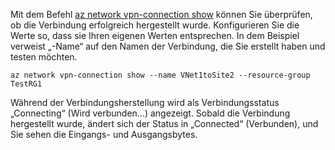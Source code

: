 Mit dem Befehl [az network vpn-connection show](/cli/azure/network/vpn-connection#show) können Sie überprüfen, ob die Verbindung erfolgreich hergestellt wurde. Konfigurieren Sie die Werte so, dass sie Ihren eigenen Werten entsprechen. In dem Beispiel verweist „-Name“ auf den Namen der Verbindung, die Sie erstellt haben und testen möchten.

```azurecli
az network vpn-connection show --name VNet1toSite2 --resource-group TestRG1
```

Während der Verbindungsherstellung wird als Verbindungsstatus „Connecting“ (Wird verbunden...) angezeigt. Sobald die Verbindung hergestellt wurde, ändert sich der Status in „Connected“ (Verbunden), und Sie sehen die Eingangs- und Ausgangsbytes.